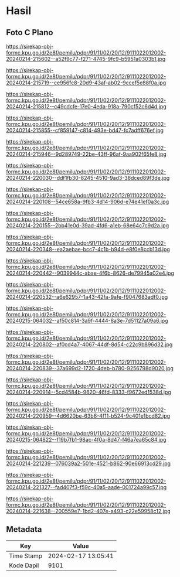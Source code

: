 # Hasil

## Foto C Plano

https://sirekap-obj-formc.kpu.go.id/2e8f/pemilu/pdpr/91/11/02/20/12/9111022012002-20240214-215602--a52f9c77-f271-4745-9fc9-b5951a0303b1.jpg

https://sirekap-obj-formc.kpu.go.id/2e8f/pemilu/pdpr/91/11/02/20/12/9111022012002-20240214-215719--ce956fc8-20d9-43af-ab02-9ccef5e88f0a.jpg

https://sirekap-obj-formc.kpu.go.id/2e8f/pemilu/pdpr/91/11/02/20/12/9111022012002-20240214-215812--c49cdcfe-17e0-4eda-918a-790cf52c6d4d.jpg

https://sirekap-obj-formc.kpu.go.id/2e8f/pemilu/pdpr/91/11/02/20/12/9111022012002-20240214-215855--cf859147-c814-493e-bd47-fc7adff676ef.jpg

https://sirekap-obj-formc.kpu.go.id/2e8f/pemilu/pdpr/91/11/02/20/12/9111022012002-20240214-215946--9d289749-22be-43ff-96af-9aa902f65fe8.jpg

https://sirekap-obj-formc.kpu.go.id/2e8f/pemilu/pdpr/91/11/02/20/12/9111022012002-20240214-220030--ddf1fb30-8245-4510-9ad3-38dced89f3de.jpg

https://sirekap-obj-formc.kpu.go.id/2e8f/pemilu/pdpr/91/11/02/20/12/9111022012002-20240214-220108--54ce658a-9fb3-4d14-906d-e74e41ef0a3c.jpg

https://sirekap-obj-formc.kpu.go.id/2e8f/pemilu/pdpr/91/11/02/20/12/9111022012002-20240214-220155--2bb41e0d-39ad-4fd6-a1eb-68e64c7c9d2a.jpg

https://sirekap-obj-formc.kpu.go.id/2e8f/pemilu/pdpr/91/11/02/20/12/9111022012002-20240214-220348--ea2aebae-bcc7-4c1b-b94d-e8f0e8ccb13d.jpg

https://sirekap-obj-formc.kpu.go.id/2e8f/pemilu/pdpr/91/11/02/20/12/9111022012002-20240214-220442--9039944c-abae-4f6b-8626-de79945a02e4.jpg

https://sirekap-obj-formc.kpu.go.id/2e8f/pemilu/pdpr/91/11/02/20/12/9111022012002-20240214-220532--a6e62957-1a43-42fa-9afe-f9047683adf0.jpg

https://sirekap-obj-formc.kpu.go.id/2e8f/pemilu/pdpr/91/11/02/20/12/9111022012002-20240215-064032--af50c814-3a9f-4444-8a3e-7d51127a09a6.jpg

https://sirekap-obj-formc.kpu.go.id/2e8f/pemilu/pdpr/91/11/02/20/12/9111022012002-20240214-220802--af0cd4a7-4067-44df-8d54-c22c9b896d32.jpg

https://sirekap-obj-formc.kpu.go.id/2e8f/pemilu/pdpr/91/11/02/20/12/9111022012002-20240214-220839--37a699d2-1720-4deb-b780-9256798d9020.jpg

https://sirekap-obj-formc.kpu.go.id/2e8f/pemilu/pdpr/91/11/02/20/12/9111022012002-20240214-220914--5cd4584b-9620-46fd-8333-f9672ed1538d.jpg

https://sirekap-obj-formc.kpu.go.id/2e8f/pemilu/pdpr/91/11/02/20/12/9111022012002-20240214-220959--4d6620be-63b6-4f11-b524-9c401e1bcd82.jpg

https://sirekap-obj-formc.kpu.go.id/2e8f/pemilu/pdpr/91/11/02/20/12/9111022012002-20240215-064822--f19b7fb1-98ac-4f0a-8d47-f46a7ea65c84.jpg

https://sirekap-obj-formc.kpu.go.id/2e8f/pemilu/pdpr/91/11/02/20/12/9111022012002-20240214-221239--076039a2-501e-4521-b862-90e66913cd29.jpg

https://sirekap-obj-formc.kpu.go.id/2e8f/pemilu/pdpr/91/11/02/20/12/9111022012002-20240214-221327--fad407f3-f59c-40a5-aade-001724a99c57.jpg

https://sirekap-obj-formc.kpu.go.id/2e8f/pemilu/pdpr/91/11/02/20/12/9111022012002-20240214-221638--200559e7-1bd2-407e-a493-c22e59958c12.jpg


## Metadata

| Key        | Value               |
| ---------- | ------------------- |
| Time Stamp | 2024-02-17 13:05:41 |
| Kode Dapil | 9101                |



